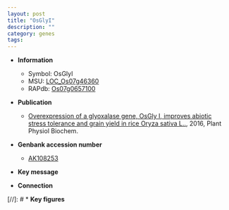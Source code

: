 ```yaml
---
layout: post
title: "OsGlyI"
description: ""
category: genes
tags: 
---
```


* **Information**  
    + Symbol: OsGlyI  
    + MSU: [LOC_Os07g46360](http://rice.plantbiology.msu.edu/cgi-bin/ORF_infopage.cgi?orf=LOC_Os07g46360)  
    + RAPdb: [Os07g0657100](http://rapdb.dna.affrc.go.jp/viewer/gbrowse_details/irgsp1?name=Os07g0657100)  

* **Publication**  
    + [Overexpression of a glyoxalase gene, OsGly I, improves abiotic stress tolerance and grain yield in rice Oryza sativa L..](http://www.ncbi.nlm.nih.gov/pubmed?term=Overexpression+of+a+glyoxalase+gene,+OsGly+I,+improves+abiotic+stress+tolerance+and+grain+yield+in+rice+Oryza+sativa+L..%5BTitle%5D), 2016, Plant Physiol Biochem.

* **Genbank accession number**  
    + [AK108253](http://www.ncbi.nlm.nih.gov/nuccore/AK108253)

* **Key message**  

* **Connection**  

[//]: # * **Key figures**  


